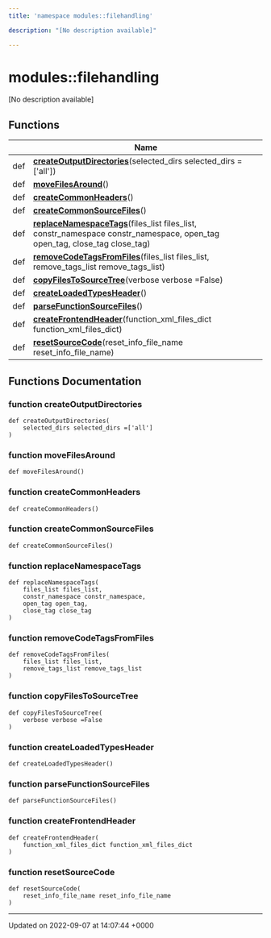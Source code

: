 ```yaml
---
title: 'namespace modules::filehandling'

description: "[No description available]"

---
```


# modules::filehandling

[No description available]

## Functions

|                | Name           |
| -------------- | -------------- |
| def | **[createOutputDirectories](/documentation/code/namespaces/namespacemodules_1_1filehandling/#function-createoutputdirectories)**(selected_dirs selected_dirs =['all']) |
| def | **[moveFilesAround](/documentation/code/namespaces/namespacemodules_1_1filehandling/#function-movefilesaround)**() |
| def | **[createCommonHeaders](/documentation/code/namespaces/namespacemodules_1_1filehandling/#function-createcommonheaders)**() |
| def | **[createCommonSourceFiles](/documentation/code/namespaces/namespacemodules_1_1filehandling/#function-createcommonsourcefiles)**() |
| def | **[replaceNamespaceTags](/documentation/code/namespaces/namespacemodules_1_1filehandling/#function-replacenamespacetags)**(files_list files_list, constr_namespace constr_namespace, open_tag open_tag, close_tag close_tag) |
| def | **[removeCodeTagsFromFiles](/documentation/code/namespaces/namespacemodules_1_1filehandling/#function-removecodetagsfromfiles)**(files_list files_list, remove_tags_list remove_tags_list) |
| def | **[copyFilesToSourceTree](/documentation/code/namespaces/namespacemodules_1_1filehandling/#function-copyfilestosourcetree)**(verbose verbose =False) |
| def | **[createLoadedTypesHeader](/documentation/code/namespaces/namespacemodules_1_1filehandling/#function-createloadedtypesheader)**() |
| def | **[parseFunctionSourceFiles](/documentation/code/namespaces/namespacemodules_1_1filehandling/#function-parsefunctionsourcefiles)**() |
| def | **[createFrontendHeader](/documentation/code/namespaces/namespacemodules_1_1filehandling/#function-createfrontendheader)**(function_xml_files_dict function_xml_files_dict) |
| def | **[resetSourceCode](/documentation/code/namespaces/namespacemodules_1_1filehandling/#function-resetsourcecode)**(reset_info_file_name reset_info_file_name) |


## Functions Documentation

### function createOutputDirectories

```
def createOutputDirectories(
    selected_dirs selected_dirs =['all']
)
```


### function moveFilesAround

```
def moveFilesAround()
```


### function createCommonHeaders

```
def createCommonHeaders()
```


### function createCommonSourceFiles

```
def createCommonSourceFiles()
```


### function replaceNamespaceTags

```
def replaceNamespaceTags(
    files_list files_list,
    constr_namespace constr_namespace,
    open_tag open_tag,
    close_tag close_tag
)
```


### function removeCodeTagsFromFiles

```
def removeCodeTagsFromFiles(
    files_list files_list,
    remove_tags_list remove_tags_list
)
```


### function copyFilesToSourceTree

```
def copyFilesToSourceTree(
    verbose verbose =False
)
```


### function createLoadedTypesHeader

```
def createLoadedTypesHeader()
```


### function parseFunctionSourceFiles

```
def parseFunctionSourceFiles()
```


### function createFrontendHeader

```
def createFrontendHeader(
    function_xml_files_dict function_xml_files_dict
)
```


### function resetSourceCode

```
def resetSourceCode(
    reset_info_file_name reset_info_file_name
)
```






-------------------------------

Updated on 2022-09-07 at 14:07:44 +0000